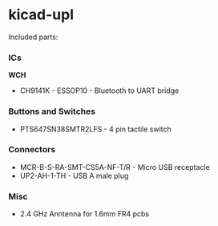 # kicad-upl

Included parts:

### ICs

**WCH**
- CH9141K - ESSOP10 - Bluetooth to UART bridge

### Buttons and Switches

- PTS647SN38SMTR2LFS - 4 pin tactile switch

### Connectors

- MCR-B-S-RA-SMT-CS5A-NF-T/R - Micro USB receptacle
- UP2-AH-1-TH - USB A male plug

### Misc

- 2.4 GHz Anntenna for 1.6mm FR4 pcbs
